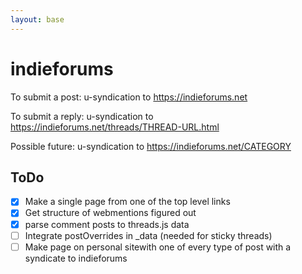 ```yaml
---
layout: base
---
```


# indieforums

To submit a post:
u-syndication to https://indieforums.net

To submit a reply:
u-syndication to https://indieforums.net/threads/THREAD-URL.html

Possible future: 
u-syndication to https://indieforums.net/CATEGORY

## ToDo
- [x] Make a single page from one of the top level links
- [x] Get structure of webmentions figured out
- [x] parse comment posts to threads.js data
- [ ] Integrate postOverrides in _data (needed for sticky threads)
- [ ] Make page on personal sitewith one of every type of post with a syndicate to indieforums